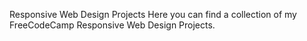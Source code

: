 Responsive Web Design Projects
Here you can find a collection of my FreeCodeCamp Responsive Web Design Projects.

